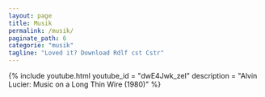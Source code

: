 ```yaml
---
layout: page
title: Musik
permalink: /musik/
paginate_path: 6
categorie: "musik"
tagline: "Loved it? Download Rdlf cst Cstr"
---
```


{% include youtube.html youtube_id = "dwE4Jwk_zeI"  description = "Alvin Lucier: Music on a Long Thin Wire (1980)" %}
